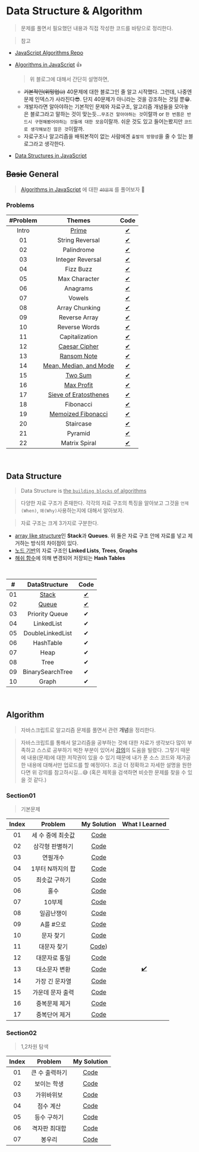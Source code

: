 # Data Structure & Algorithm

> 문제를 풀면서 필요했던 내용과 직접 작성한 코드를 바탕으로 정리한다.

> 참고

- [JavaScript Algorithms Repo](https://github.com/trekhleb/javascript-algorithms/blob/master/README.ko-KR.md)

- [Algorithms in JavaScript](https://medium.com/siliconwat/algorithms-in-javascript-b0bed68f4038) 👍

  > 위 블로그에 대해서 간단히 설명하면,

  - ~~기본적인(위밍업🤐)~~ 40문제에 대한 블로그인 줄 알고 시작했다. 그런데, 나중엔 문제 인덱스가 사라진다😎. 단지 40문제가 아니라는 것을 강조하는 것일 뿐😁.
  - 개발자라면 알아야하는 기본적인 문제와 자료구조, 알고리즘 개념들을 모아놓은 블로그라고 말하는 것이 맞는듯...`무조건 알아야하는 것`이랄까 or `한 번쯤은 반드시 구현해봤어야하는 것들에 대한 모음`이랄까. 쉬운 것도 있고 들어는봤지만 `코드로 생각해보진 않은 것`이랄까.
  - 자료구조나 알고리즘을 배워본적이 없는 사람에겐 `출발의 방향성`을 줄 수 있는 블로그라고 생각한다.

- [Data Structures in JavaScript](https://medium.com/siliconwat/data-structures-in-javascript-1b9aed0ea17c)

## ~~Basic~~ General

> [Algorithms in JavaScript](https://medium.com/siliconwat/algorithms-in-javascript-b0bed68f4038) 에 대한 ~~`40문제`~~ 를 풀어보자 🚀

### Problems

| #Problem |                               Themes                               |                Code                 |
| :------: | :----------------------------------------------------------------: | :---------------------------------: |
|  Intro   |                      [Prime](basic/prime.md)                       |         [✔](basic/prime.js)         |
|    01    |                          String Reversal                           |    [✔](basic/string-reveral.js)     |
|    02    |                             Palindrome                             |      [✔](basic/palindrome.js)       |
|    03    |                          Integer Reversal                          |   [✔](basic/integer-reversal.js)    |
|    04    |                             Fizz Buzz                              |       [✔](basic/fizzbuzz.js)        |
|    05    |                           Max Character                            |     [✔](basic/max-character.js)     |
|    06    |                              Anagrams                              |       [✔](basic/anagrams.js)        |
|    07    |                               Vowels                               |        [✔](basic/vowels.js)         |
|    08    |                           Array Chunking                           |    [✔](basic/array-chunking.js)     |
|    09    |                           Reverse Array                            |     [✔](basic/reverse-array.js)     |
|    10    |                           Reverse Words                            |     [✔](basic/reverse-words.js)     |
|    11    |                           Capitalization                           |    [✔](basic/capitalization.js)     |
|    12    |              [Caesar Cipher](basic/caesar-cipher.md)               |     [✔](basic/caesar-cipher.js)     |
|    13    |                [Ransom Note](basic/ransom-note.md)                 |      [✔](basic/ransom-note.js)      |
|    14    |        [Mean, Median, and Mode](basic/mean-median-mode.md)         |   [✔](basic/mean-median-mode.js)    |
|    15    |                    [Two Sum](basic/two-sum.md)                     |        [✔](basic/two-sum.js)        |
|    16    |                 [Max Profit](basic/max-profit.md)                  |      [✔](basic/max-profit.js)       |
|    17    | [Sieve of Eratosthenes](basic/prime.md/#방법3-에라토스테네스의-체) | [✔](basic/sieve-of-eratosthenes.js) |
|    18    |                             Fibonacci                              |       [✔](basic/fibonacci.js)       |
|    19    |         [Memoized Fibonacci](basic/memoized-fibonacci.md)          |  [✔](basic/memoized-fibonacci.js)   |
|    20    |                             Staircase                              |       [✔](basic/staircase.js)       |
|    21    |                              Pyramid                               |        [✔](basic/pyramid.js)        |
|    22    |                           Matrix Spiral                            |     [✔](basic/matrixSpiral.js)      |

<br />

## Data Structure

> Data Structure is <u>the `building blocks` of algorithms</u>

> 다양한 자료 구조가 존재한다. 각각의 자료 구조의 특징을 알아보고 그것을 `언제(When)`, `왜(Why)`사용하는지에 대해서 알아보자.

> 자료 구조는 크게 3가지로 구분한다.

- <u>array like structure</u>인 **Stack**과 **Queues**. 위 둘은 자료 구조 안에 자료를 넣고 제거하는 방식의 차이점이 있다.
- <u>노드 기반</u>의 자료 구조인 **Linked Lists**, **Trees**, **Graphs**
- <u>해쉬 함수</u>에 의해 변경되어 저장되는 **Hash Tables**

<br />

|  #  |    DataStructure     |       Code       |
| :-: | :------------------: | :--------------: |
| 01  | [Stack](ds/stack.md) | [✔](ds/stack.js) |
| 02  | [Queue](ds/queue.md) | [✔](ds/queue.js) |
| 03  |    Priority Queue    |        ✔         |
| 04  |      LinkedList      |        ✔         |
| 05  |   DoubleLinkedList   |        ✔         |
| 06  |      HashTable       |        ✔         |
| 07  |         Heap         |        ✔         |
| 08  |         Tree         |        ✔         |
| 09  |   BinarySearchTree   |        ✔         |
| 10  |        Graph         |        ✔         |

<br />

## Algorithm

> 자바스크립트로 알고리즘 문제를 풀면서 관련 **개념**을 정리한다.

> 자바스크립트를 통해서 알고리즘을 공부하는 것에 대한 자료가 생각보다 많이 부족하고 스스로 공부하기 벅찬 부분이 있어서 [강의](https://www.inflearn.com/course/%EC%9E%90%EB%B0%94%EC%8A%A4%ED%81%AC%EB%A6%BD%ED%8A%B8-%EC%95%8C%EA%B3%A0%EB%A6%AC%EC%A6%98-%EB%AC%B8%EC%A0%9C%ED%92%80%EC%9D%B4)의 도움을 빌렸다. 그렇기 때문에 내용(문제)에 대한 저작권이 있을 수 있기 때문에 내가 푼 소스 코드와 재가공한 내용에 대해서만 업로드를 할 예정이다. 조금 더 정확하고 자세한 설명을 원한다면 위 강의를 참고하시길...😅 (혹은 제목을 검색하면 비슷한 문제를 찾을 수 있을 것 같다.)

### Section01

> 기본문제

| Index |      Problem      |              My Solution               |           What I Learned            |
| :---: | :---------------: | :------------------------------------: | :---------------------------------: |
|  01   | 세 수 중에 최솟값 | [Code](algorithm/section01/s01_01.js)  |                                     |
|  02   |  삼각형 판별하기  | [Code](algorithm/section01/s01_02.js)  |                                     |
|  03   |     연필개수      | [Code](algorithm/section01/s01_03.js)  |                                     |
|  04   | 1부터 N까지의 합  | [Code](algorithm/section01/s01_04.js)  |                                     |
|  05   |   최솟값 구하기   | [Code](algorithm/section01/s01_05.js)  |                                     |
|  06   |       홀수        | [Code](algorithm/section01/s01_06.js)  |                                     |
|  07   |      10부제       | [Code](algorithm/section01/s01_07.js)  |                                     |
|  08   |    일곱난쟁이     | [Code](algorithm/section01/s01_08.js)  |                                     |
|  09   |     A를 #으로     | [Code](algorithm/section01/s01_09.js)  |                                     |
|  10   |     문자 찾기     | [Code](algorithm/section01/s01_10.js)  |                                     |
|  11   |    대문자 찾기    | [Code](algorithm/section01/s01_11.js)) |                                     |
|  12   |   대문자로 통일   | [Code](algorithm/section01/s01_12.js)  |                                     |
|  13   |   대소문자 변환   | [Code](algorithm/section01/s01_13.js)  | [✔️](algorithm/section01/s01_10.md) |
|  14   |  가장 긴 문자열   | [Code](algorithm/section01/s01_14.js)  |                                     |
|  15   | 가운데 문자 출력  | [Code](algorithm/section01/s01_15.js)  |                                     |
|  16   |   중복문제 제거   | [Code](algorithm/section01/s01_16.js)  |                                     |
|  17   |   중복단어 제거   | [Code](algorithm/section01/s01_17.js)  |                                     |

### Section02

> 1,2차원 탐색

| Index |    Problem     |              My Solution              |
| :---: | :------------: | :-----------------------------------: |
|  01   | 큰 수 출력하기 | [Code](algorithm/section02/s02_01.js) |
|  02   |  보이는 학생   | [Code](algorithm/section02/s02_02.js) |
|  03   |   가위바위보   | [Code](algorithm/section02/s02_03.js) |
|  04   |   점수 계산    | [Code](algorithm/section02/s02_04.js) |
|  05   |  등수 구하기   | [Code](algorithm/section02/s02_05.js) |
|  06   | 격자판 최대합  | [Code](algorithm/section02/s02_06.js) |
|  07   |     봉우리     | [Code](algorithm/section02/s02_07.js) |
